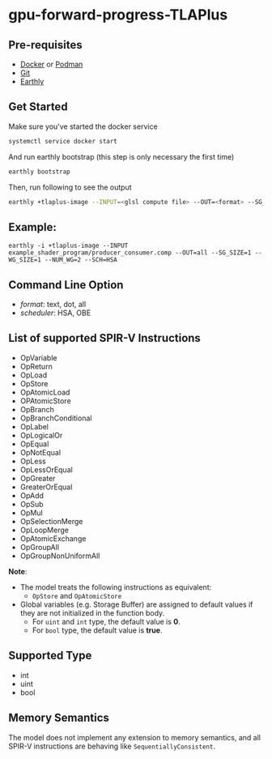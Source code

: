 # gpu-forward-progress-TLAPlus

## Pre-requisites
- [Docker](https://docs.docker.com/install/) or [Podman](https://github.com/containers/podman/blob/main/docs/tutorials/podman_tutorial.md)
- [Git](https://git-scm.com/book/en/v2/Getting-Started-Installing-Git)
- [Earthly](https://earthly.dev/get-earthly)

## Get Started
Make sure you've started the docker service
```bash
systemctl service docker start
```
And run earthly bootstrap (this step is only necessary the first time)
```bash
earthly bootstrap
```
Then, run following to see the output
```bash
earthly +tlaplus-image --INPUT=<glsl compute file> --OUT=<format> --SG_SIZE=<size of subgroup> --WG_SIZE=<workgroup size> --NUM_WG=<number of workgroup> --SCH=<scheduler>
```

## Example:
`earthly -i +tlaplus-image --INPUT example_shader_program/producer_consumer.comp --OUT=all --SG_SIZE=1 --WG_SIZE=1 --NUM_WG=2 --SCH=HSA`

## Command Line Option
- *format*: text, dot, all
- *scheduler*: HSA, OBE

## List of supported SPIR-V Instructions
- OpVariable
- OpReturn
- OpLoad
- OpStore
- OpAtomicLoad
- OPAtomicStore
- OpBranch
- OpBranchConditional
- OpLabel
- OpLogicalOr
- OpEqual
- OpNotEqual
- OpLess
- OpLessOrEqual
- OpGreater
- GreaterOrEqual
- OpAdd
- OpSub
- OpMul
- OpSelectionMerge
- OpLoopMerge
- OpAtomicExchange
- OpGroupAll
- OpGroupNonUniformAll

**Note**:
- The model treats the following instructions as equivalent:
    - `OpStore` and `OpAtomicStore`
- Global variables (e.g. Storage Buffer) are assigned to default values if they are not initialized in the function body.
    - For `uint` and `int` type, the default value is **0**.
    - For `bool` type, the default value is **true**.

## Supported Type
- int
- uint
- bool

## Memory Semantics
The model does not implement any extension to memory semantics, and all SPIR-V instructions
are behaving like `SequentiallyConsistent`.
